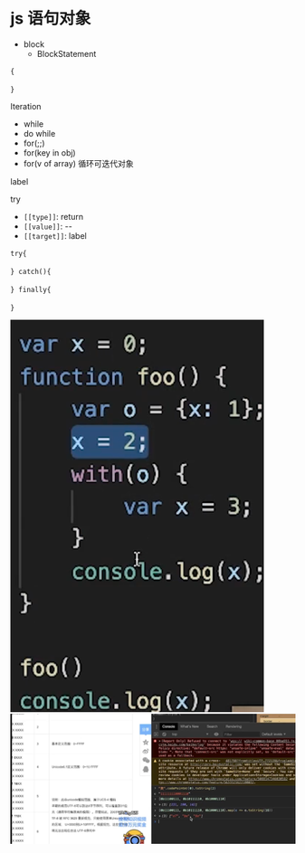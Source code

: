 # js 语句对象

- block
  - BlockStatement

```
{

}
```

Iteration

- while
- do while
- for(;;)
- for(key in obj)
- for(v of array) 循环可迭代对象

label

try

- `[[type]]`: return
- `[[value]]`: --
- `[[target]]`: label

```
try{

} catch(){

} finally{

}
```

![](imgs/2020-11-17-16-34-05.png)
![](imgs/2020-11-17-17-24-15.png)
